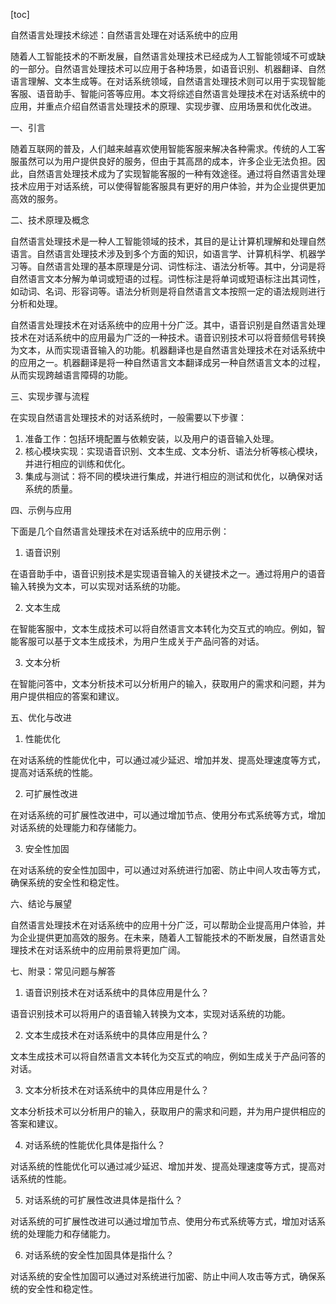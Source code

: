 
[toc]                    
                
                
自然语言处理技术综述：自然语言处理在对话系统中的应用

随着人工智能技术的不断发展，自然语言处理技术已经成为人工智能领域不可或缺的一部分。自然语言处理技术可以应用于各种场景，如语音识别、机器翻译、自然语言理解、文本生成等。在对话系统领域，自然语言处理技术则可以用于实现智能客服、语音助手、智能问答等应用。本文将综述自然语言处理技术在对话系统中的应用，并重点介绍自然语言处理技术的原理、实现步骤、应用场景和优化改进。

一、引言

随着互联网的普及，人们越来越喜欢使用智能客服来解决各种需求。传统的人工客服虽然可以为用户提供良好的服务，但由于其高昂的成本，许多企业无法负担。因此，自然语言处理技术成为了实现智能客服的一种有效途径。通过将自然语言处理技术应用于对话系统，可以使得智能客服具有更好的用户体验，并为企业提供更加高效的服务。

二、技术原理及概念

自然语言处理技术是一种人工智能领域的技术，其目的是让计算机理解和处理自然语言。自然语言处理技术涉及到多个方面的知识，如语言学、计算机科学、机器学习等。自然语言处理的基本原理是分词、词性标注、语法分析等。其中，分词是将自然语言文本分解为单词或短语的过程。词性标注是将单词或短语标注出其词性，如动词、名词、形容词等。语法分析则是将自然语言文本按照一定的语法规则进行分析和处理。

自然语言处理技术在对话系统中的应用十分广泛。其中，语音识别是自然语言处理技术在对话系统中的应用最为广泛的一种技术。语音识别技术可以将音频信号转换为文本，从而实现语音输入的功能。机器翻译也是自然语言处理技术在对话系统中的应用之一。机器翻译是将一种自然语言文本翻译成另一种自然语言文本的过程，从而实现跨越语言障碍的功能。

三、实现步骤与流程

在实现自然语言处理技术的对话系统时，一般需要以下步骤：

1. 准备工作：包括环境配置与依赖安装，以及用户的语音输入处理。
2. 核心模块实现：实现语音识别、文本生成、文本分析、语法分析等核心模块，并进行相应的训练和优化。
3. 集成与测试：将不同的模块进行集成，并进行相应的测试和优化，以确保对话系统的质量。

四、示例与应用

下面是几个自然语言处理技术在对话系统中的应用示例：

1. 语音识别

在语音助手中，语音识别技术是实现语音输入的关键技术之一。通过将用户的语音输入转换为文本，可以实现对话系统的功能。

2. 文本生成

在智能客服中，文本生成技术可以将自然语言文本转化为交互式的响应。例如，智能客服可以基于文本生成技术，为用户生成关于产品问答的对话。

3. 文本分析

在智能问答中，文本分析技术可以分析用户的输入，获取用户的需求和问题，并为用户提供相应的答案和建议。

五、优化与改进

1. 性能优化

在对话系统的性能优化中，可以通过减少延迟、增加并发、提高处理速度等方式，提高对话系统的性能。

2. 可扩展性改进

在对话系统的可扩展性改进中，可以通过增加节点、使用分布式系统等方式，增加对话系统的处理能力和存储能力。

3. 安全性加固

在对话系统的安全性加固中，可以通过对系统进行加密、防止中间人攻击等方式，确保系统的安全性和稳定性。

六、结论与展望

自然语言处理技术在对话系统中的应用十分广泛，可以帮助企业提高用户体验，并为企业提供更加高效的服务。在未来，随着人工智能技术的不断发展，自然语言处理技术在对话系统中的应用前景将更加广阔。

七、附录：常见问题与解答

1. 语音识别技术在对话系统中的具体应用是什么？

语音识别技术可以将用户的语音输入转换为文本，实现对话系统的功能。

2. 文本生成技术在对话系统中的具体应用是什么？

文本生成技术可以将自然语言文本转化为交互式的响应，例如生成关于产品问答的对话。

3. 文本分析技术在对话系统中的具体应用是什么？

文本分析技术可以分析用户的输入，获取用户的需求和问题，并为用户提供相应的答案和建议。

4. 对话系统的性能优化具体是指什么？

对话系统的性能优化可以通过减少延迟、增加并发、提高处理速度等方式，提高对话系统的性能。

5. 对话系统的可扩展性改进具体是指什么？

对话系统的可扩展性改进可以通过增加节点、使用分布式系统等方式，增加对话系统的处理能力和存储能力。

6. 对话系统的安全性加固具体是指什么？

对话系统的安全性加固可以通过对系统进行加密、防止中间人攻击等方式，确保系统的安全性和稳定性。

